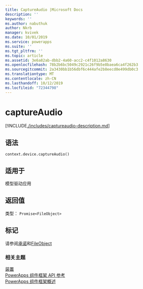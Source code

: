 ```yaml
---
title: CaptureAudio |Microsoft Docs
description: ''
keywords: ''
ms.author: nabuthuk
author: Nkrb
manager: kvivek
ms.date: 10/01/2019
ms.service: powerapps
ms.suite: ''
ms.tgt_pltfrm: ''
ms.topic: article
ms.assetid: 3e6a82ab-dbb2-4a60-acc2-c4f1012a8630
ms.openlocfilehash: 78b2b6bc5049c2921c26f9b5e8baea6ca4f262b3
ms.sourcegitcommit: 2a3430bb1b56dbf6c444afe2b8eecd0e499db0c3
ms.translationtype: MT
ms.contentlocale: zh-CN
ms.lasthandoff: 10/12/2019
ms.locfileid: "72344798"
---
```

# <a name="captureaudio"></a>captureAudio

[!INCLUDE[./includes/captureaudio-description.md](./includes/captureaudio-description.md)]

## <a name="syntax"></a>语法

`context.device.captureAudio()`

## <a name="available-for"></a>适用于 

模型驱动应用

## <a name="return-value"></a>返回值

类型： `Promise<FileObject>`

## <a name="remarks"></a>标记

请参阅[承诺](https://developer.mozilla.org/docs/Web/JavaScript/reference/Global_Objects/Promise)和[FileObject](../fileobject.md)

### <a name="related-topics"></a>相关主题

[装置](../device.md)<br/>
[PowerApps 组件框架 API 参考](../../reference/index.md)<br/>
[PowerApps 组件框架概述](../../overview.md)
